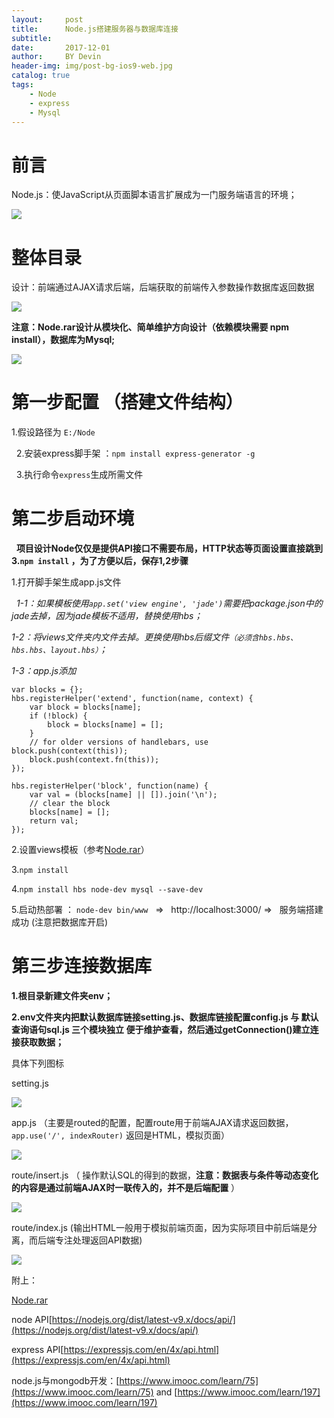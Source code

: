 ```yaml
---
layout:     post
title:      Node.js搭建服务器与数据库连接
subtitle:   
date:       2017-12-01
author:     BY Devin
header-img: img/post-bg-ios9-web.jpg
catalog: true
tags:
    - Node
    - express
    - Mysql
---
```


# 前言

Node.js：使JavaScript从页面脚本语言扩展成为一门服务端语言的环境；



![](/img/pubilc/node-1.jpg)

# 整体目录

设计：前端通过AJAX请求后端，后端获取的前端传入参数操作数据库返回数据

![](/img/pubilc/node-liucheng.png)

**注意：Node.rar设计从模块化、简单维护方向设计（依赖模块需要 npm install），数据库为Mysql;**

![](/img/pubilc/node-5-new.jpg)

# 第一步配置 （搭建文件结构）

   1.假设路径为 `E:/Node`

   2.安装express脚手架 ：`npm install express-generator -g`

   3.执行命令`express`生成所需文件 

# 第二步启动环境

   **项目设计Node仅仅是提供API接口不需要布局，HTTP状态等页面设置直接跳到 3.`npm install` ，为了方便以后，保存1,2步骤**
    
   1.打开脚手架生成app.js文件

   *1-1：如果模板使用`app.set('view engine', 'jade')`需要把package.json中的jade去掉，因为jade模板不适用，替换使用hbs；*
   
   *1-2：将views文件夹内文件去掉。更换使用hbs后缀文件`（必须含hbs.hbs、hbs.hbs、layout.hbs）`；*
   
   *1-3：app.js添加*

```
var blocks = {};
hbs.registerHelper('extend', function(name, context) {
    var block = blocks[name];
    if (!block) {
        block = blocks[name] = [];
    }
    // for older versions of handlebars, use block.push(context(this));
    block.push(context.fn(this)); 
});

hbs.registerHelper('block', function(name) {
    var val = (blocks[name] || []).join('\n');
    // clear the block
    blocks[name] = [];
    return val;
});
```

2.设置views模板（参考[Node.rar](/img/pubilc/Node.rar)）
    
3.`npm install` 
    
4.`npm install hbs node-dev mysql --save-dev`
    
5.启动热部署 ： `node-dev bin/www`   =>   http://localhost:3000/  =>   服务端搭建成功 (注意把数据库开启)

# 第三步连接数据库

**1.根目录新建文件夹env；**

**2.env文件夹内把默认数据库链接setting.js、数据库链接配置config.js 与 默认查询语句sql.js 三个模块独立 便于维护查看，然后通过getConnection()建立连接获取数据；**

具体下列图标

setting.js

![](/img/pubilc/node-env.jpg)

app.js （主要是routed的配置，配置route用于前端AJAX请求返回数据，`app.use('/', indexRouter)` 返回是HTML，模拟页面）

![](/img/pubilc/node-app.jpg)

route/insert.js （ 操作默认SQL的得到的数据，**注意：数据表与条件等动态变化的内容是通过前端AJAX时一联传入的，并不是后端配置** ）

![](/img/pubilc/node-return_data.jpg)

route/index.js (输出HTML一般用于模拟前端页面，因为实际项目中前后端是分离，而后端专注处理返回API数据)

![](/img/pubilc/node-return_html.jpg)

附上：

[Node.rar](/img/pubilc/Node.rar)

node API[https://nodejs.org/dist/latest-v9.x/docs/api/](https://nodejs.org/dist/latest-v9.x/docs/api/)

express API[https://expressjs.com/en/4x/api.html](https://expressjs.com/en/4x/api.html)

node.js与mongodb开发：[https://www.imooc.com/learn/75](https://www.imooc.com/learn/75) and [https://www.imooc.com/learn/197](https://www.imooc.com/learn/197)

